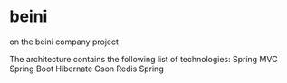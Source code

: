 # beini
on the beini company project

The architecture contains the following list of technologies:
Spring MVC
Spring Boot
Hibernate
Gson
Redis
Spring
